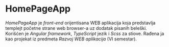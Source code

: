 # HomePageApp
_HomePageApp_ je _front-end_ orijentisana WEB aplikacija koja predstavlja templejt početne strane web browser-a uz dodatak pisanih beleški. Korišćen je _Angular framework_, _TypeScript_ jezik i _Scss_ za stiove. Rađena ja kao projekat iz predmeta _Razvoj WEB aplikacija_ (VI semestar).

